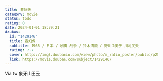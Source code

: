 ```yaml
---
title: 春妇传
category: movie
status: todo
rating: 0
date: 2024-01-01 18:59:21
douban:
  id: "1429146"
  title: 春妇传
  subtitle: 1965 / 日本 / 剧情 战争 / 铃木清顺 / 野川由美子 川地民夫
  rating: 7.7
  cover: https://img3.doubanio.com/view/photo/m_ratio_poster/public/p2533926817.jpg
  link: https://movie.douban.com/subject/1429146/
---
```


Via tw 象牙山王云